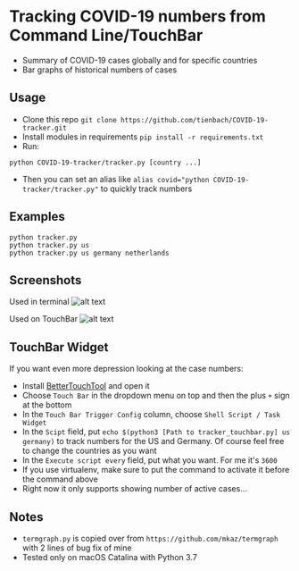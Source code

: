 # Tracking COVID-19 numbers from Command Line/TouchBar
- Summary of COVID-19 cases globally and for specific countries
- Bar graphs of historical numbers of cases

## Usage
- Clone this repo `git clone https://github.com/tienbach/COVID-19-tracker.git`
- Install modules in requirements `pip install -r requirements.txt`
- Run:
```
python COVID-19-tracker/tracker.py [country ...]
```
- Then you can set an alias like `alias covid="python COVID-19-tracker/tracker.py"` to quickly track numbers

## Examples
```
python tracker.py
python tracker.py us
python tracker.py us germany netherlands
```
## Screenshots
Used in terminal
![alt text](https://github.com/tienbach/COVID-19-tracker/raw/master/screenshot.png "Terminal")

Used on TouchBar
![alt text](https://github.com/tienbach/COVID-19-tracker/raw/master/touchbarshot.png "TouchBar")

## TouchBar Widget
If you want even more depression looking at the case numbers:
- Install [BetterTouchTool](https://folivora.ai/) and open it
- Choose `Touch Bar` in the dropdown menu on top and then the plus `+` sign at the bottom
- In the `Touch Bar Trigger Config` column, choose `Shell Script / Task Widget`
- In the `Scipt` field, put `echo $(python3 [Path to tracker_touchbar.py] us germany)` to track numbers for the US and Germany. Of course feel free to change the countries as you want
- In the `Execute script every` field, put what you want. For me it's `3600`
- If you use virtualenv, make sure to put the command to activate it before the command above
- Right now it only supports showing number of active cases...

## Notes
- `termgraph.py` is copied over from `https://github.com/mkaz/termgraph` with 2 lines of bug fix of mine
- Tested only on macOS Catalina with Python 3.7

